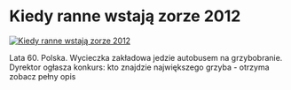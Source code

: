 Kiedy ranne wstają zorze 2012 
=============
[![Kiedy ranne wstają zorze 2012 ](http://vidos.pl/images/player.gif)](http://vidos.pl/kiedy-ranne-wstaja-zorze-2012)

 Lata 60. Polska. Wycieczka zakładowa jedzie autobusem na grzybobranie. Dyrektor ogłasza konkurs: kto znajdzie największego grzyba - otrzyma zobacz pełny opis
